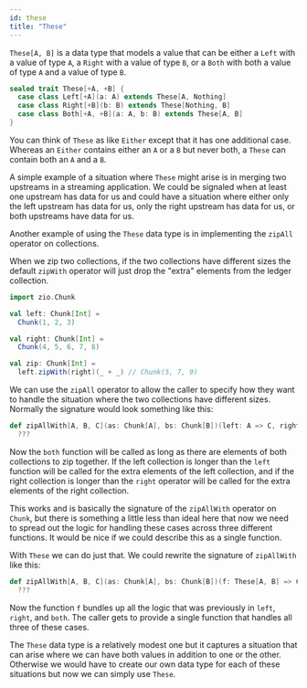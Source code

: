 ```yaml
---
id: these
title: "These"
---
```


`These[A, B]` is a data type that models a value that can be either a `Left` with a value of type `A`, a `Right` with a value of type `B`, or a `Both` with both a value of type `A` and a value of type `B`.

```scala mdoc
sealed trait These[+A, +B] {
  case class Left[+A](a: A) extends These[A, Nothing]
  case class Right[+B](b: B) extends These[Nothing, B]
  case class Both[+A, +B](a: A, b: B) extends These[A, B]
}
```

You can think of `These` as like `Either` except that it has one additional case. Whereas an `Either` contains either an `A` or a `B` but never both, a `These` can contain both an `A` and a `B`.

A simple example of a situation where `These` might arise is in merging two upstreams in a streaming application. We could be signaled when at least one upstream has data for us and could have a situation where either only the left upstream has data for us, only the right upstream has data for us, or both upstreams have data for us.

Another example of using the `These` data type is in implementing the `zipAll` operator on collections.

When we zip two collections, if the two collections have different sizes the default `zipWith` operator will just drop the "extra" elements from the ledger collection.

```scala mdoc
import zio.Chunk

val left: Chunk[Int] =
  Chunk(1, 2, 3)

val right: Chunk[Int] =
  Chunk(4, 5, 6, 7, 8)

val zip: Chunk[Int] =
  left.zipWith(right)(_ + _) // Chunk(5, 7, 9)
```

We can use the `zipAll` operator to allow the caller to specify how they want to handle the situation where the two collections have different sizes. Normally the signature would look something like this:

```scala mdoc
def zipAllWith[A, B, C](as: Chunk[A], bs: Chunk[B])(left: A => C, right: B => C, both: (A, B) => C): Chunk[C] =
  ???
```

Now the `both` function will be called as long as there are elements of both collections to zip together. If the left collection is longer than the `left` function will be called for the extra elements of the left collection, and if the right collection is longer than the `right` operator will be called for the extra elements of the right collection.

This works and is basically the signature of the `zipAllWith` operator on `Chunk`, but there is something a little less than ideal here that now we need to spread out the logic for handling these cases across three different functions. It would be nice if we could describe this as a single function.

With `These` we can do just that. We could rewrite the signature of `zipAllWith` like this:

```scala mdoc
def zipAllWith[A, B, C](as: Chunk[A], bs: Chunk[B])(f: These[A, B] => C): Chunk[C] =
  ???
```

Now the function `f` bundles up all the logic that was previously in `left`, `right`, and `both`. The caller gets to provide a single function that handles all three of these cases.

The `These` data type is a relatively modest one but it captures a situation that can arise where we can have both values in addition to one or the other. Otherwise we would have to create our own data type for each of these situations but now we can simply use `These`.
